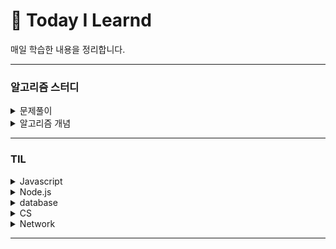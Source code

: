 # 📕 Today I Learnd

매일 학습한 내용을 정리합니다.

---

### **알고리즘 스터디**

<!--////////////////////////////////////////////////////-->

<details>
<summary>문제풀이</summary>
<div markdown="1">

-   [programmers 문제](algorithm/programmers)
-   [baekjoon 문제](algorithm/baekjoon)

</div>
</details>

<!--////////////////////////////////////////////////////-->

<details>
<summary>알고리즘 개념</summary>
<div markdown="1">

-   [시간복잡도와 공간복잡도](algorithm/algorithm/시간%20복잡도와%20공간%20복잡도.md)

</div>
</details>
<!--////////////////////////////////////////////////////-->

---

### **TIL**

<!--////////////////////////////////////////////////////-->

<details>
<summary>Javascript</summary>
<div markdown="1">

-   [없음]()
</div>
</details>

<!--////////////////////////////////////////////////////-->

<details>
<summary>Node.js</summary>
<div markdown="1">

-   [package.json이란?](node.js/package.js.md)
</div>
</details>

<!--////////////////////////////////////////////////////-->

<details>
<summary>database</summary>
<div markdown="1">

-   [ORM 이란?](database/ORM%20이란.md)
-   [NoSQL vs SQL](database/NoSQL%20vs%20SQL.md)

</div>
</details>

<!--////////////////////////////////////////////////////-->

<details>
<summary>CS</summary>
<div markdown="1">

-   [전자회로와 논리구조](CS/%EC%A0%84%EC%9E%90%ED%9A%8C%EB%A1%9C%EC%99%80%20%EB%85%BC%EB%A6%AC%EA%B5%AC%EC%A1%B0/)

</div>
</details>

<!--////////////////////////////////////////////////////-->

<details>
<summary>Network</summary>
<div markdown="1">

-   [CORS 란?](Network/CORS.md)
-   [REST API란?](Nerwork/REST%20API.md)


</div>
</details>

---
